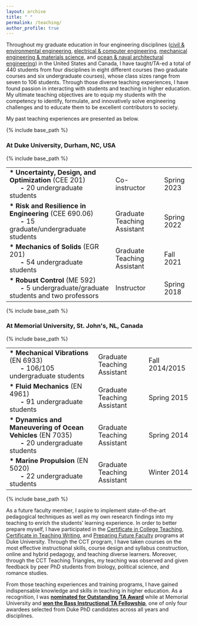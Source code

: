 ```yaml
---
layout: archive
title: " "
permalink: /teaching/
author_profile: true
---
```


Throughout my graduate education in four engineering disciplines
([civil &amp; environmental engineering](https://cee.duke.edu/),
[electrical &amp; computer engineering](https://ece.duke.edu/),
[mechanical engineering &amp; materials science](https://mems.duke.edu/), and
[ocean &amp; naval architectural engineering](https://www.mun.ca/engineering/ona/))
in the United States and Canada,
I have taught/TA-ed a total of 440 students from four disciplines
in eight different courses (two graduate courses and six undergraduate courses),
whose class sizes range from seven to 106 students.
Through those diverse teaching experiences, I have found passion in interacting with students and teaching in higher education. My ultimate teaching objectives are to
equip my students with the competency to identify, formulate, and innovatively solve engineering challenges
and to educate them to be excellent contributors to society. 

My past teaching experiences are presented as below.

{% include base_path %}

### At Duke University, Durham, NC, USA

{% include base_path %}

<!---
  Reference to create a table without borders: https://gist.github.com/rgoj/1350d71e57b68684cc30f38a9b0703f5.
  The table-without-borders solutions that involve stripnewlines and Indentation in (https://developer.silverfin.com/docs/tables-in-silverfin) caused failures in compilations.
-->

<style>
  table td {
    border: none !important;
    font-size:18px;
  }
</style>
<table>
  <tbody>
    <tr>
      <td> <b>* Uncertainty, Design, and Optimization</b> (CEE 201) <br />
            &nbsp;&nbsp;&nbsp;&nbsp;&nbsp; <b>-</b> 20 undergraduate students </td>
      <td> Co-instructor </td>
      <td> Spring 2023 </td>
    </tr>
    <tr>
      <td> <b>* Risk and Resilience in Engineering</b> (CEE 690.06) <br />
            &nbsp;&nbsp;&nbsp;&nbsp;&nbsp; <b>-</b> 15 graduate/undergraduate students </td>
      <td> Graduate Teaching Assistant </td>
      <td> Spring 2022 </td>
    </tr>
    <tr>
      <td> <b>* Mechanics of Solids</b> (EGR 201) <br />
            &nbsp;&nbsp;&nbsp;&nbsp;&nbsp; <b>-</b> 54 undergraduate students </td>
      <td> Graduate Teaching Assistant </td>
      <td> Fall 2021 </td>
    </tr>
    <tr>
      <td> <b>* Robust Control</b> (ME 592) <br />
            &nbsp;&nbsp;&nbsp;&nbsp;&nbsp; <b>-</b> 5 undergraduate/graduate students and two professors </td>
      <td> Instructor </td>
      <td> Spring 2018 </td>
    </tr>
  </tbody>
</table>

{% include base_path %}

### At Memorial University, St. John's, NL, Canada

{% include base_path %}

<style>
  table td {
    border: none !important;
    font-size:18px;
  }
</style>
<table>
  <tbody>
    <tr>
      <td> <b>* Mechanical Vibrations</b> (EN 6933) <br />
            &nbsp;&nbsp;&nbsp;&nbsp;&nbsp; <b>-</b> 106/105 undergraduate students </td>
      <td> Graduate Teaching Assistant </td>
      <td> Fall 2014/2015 </td>
    </tr>
    <tr>
      <td> <b>* Fluid Mechanics</b> (EN 4961) <br />
            &nbsp;&nbsp;&nbsp;&nbsp;&nbsp; <b>-</b> 91 undergraduate students </td>
      <td> Graduate Teaching Assistant </td>
      <td> Spring 2015 </td>
    </tr>
    <tr>
      <td> <b>* Dynamics and Maneuvering of Ocean Vehicles</b> (EN 7035) <br />
            &nbsp;&nbsp;&nbsp;&nbsp;&nbsp; <b>-</b> 20 undergraduate students </td>
      <td> Graduate Teaching Assistant </td>
      <td> Spring 2014 </td>
    </tr>
    <tr>
      <td> <b>* Marine Propulsion</b> (EN 5020) <br />
            &nbsp;&nbsp;&nbsp;&nbsp;&nbsp; <b>-</b> 22 undergraduate students </td>
      <td> Graduate Teaching Assistant </td>
      <td> Winter 2014 </td>
    </tr>
  </tbody>
</table>

{% include base_path %} 

As a future faculty member, I aspire to implement state-of-the-art pedagogical techniques as
well as my own research findings into my teaching to enrich the students’ learning experience.
In order to better prepare myself, I have participated in the [Certificate in College Teaching](https://gradschool.duke.edu/professional-development/programs/certificate-college-teaching), 
[Certificate in Teaching Writing](https://twp.duke.edu/students/graduate/certificate-program), 
and [Preparing Future Faculty](https://gradschool.duke.edu/professional-development/programs/preparing-future-faculty) programs at Duke University. 
Through the CCT program, I have taken courses on the most effective instructional skills,
course design and syllabus construction, online and hybrid pedagogy, and teaching diverse learners.
Moreover, through the CCT Teaching Triangles, my teaching was observed and given feedback by
peer PhD students from biology, political science, and romance studies.

From those teaching experiences and training programs, I have gained indispensable knowledge
and skills in teaching in higher education. As a recognition, I was [**nominated for Outstanding
TA Award**](https://drive.google.com/file/d/176joML9j3vXGhrd3ddlEBBxJxWcgS3fj/view?usp=sharing) 
while at Memorial University and [**won the Bass Instructional TA Fellowship**](https://gradschool.duke.edu/about/news/fellowship-snapshots-2022/), 
one of only four awardees selected from Duke PhD candidates across all years and disciplines.

<!---
* Uncertainty, Design, and Optimization (CEE 201) | Co-instructor | Spring 2023 <br />
  * 20 undergraduate students | &nbsp; | &nbsp; <br />
* Risk and Resilience in Engineering (CEE 690.06) | Graduate Teaching Assistant | Spring 2022 <br />
* Mechanics of Solids (EGR 201) | Graduate Teaching Assistant | Fall 2021 <br />
-->
